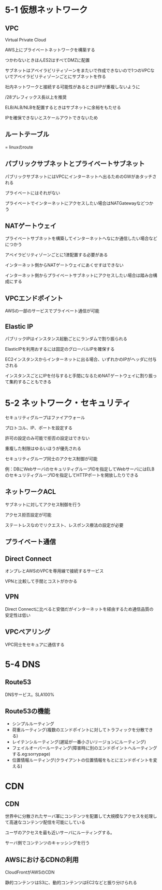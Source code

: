 # 5-1 仮想ネットワーク

## VPC

Virtual Private Cloud

AWS上にプライベートネットワークを構築する

つかわないときほんES2はすべてDMZに配置

サブネットはアベイラビリティゾーンをまたいで作成できないので1つのVPCないでアベイラビリティゾーンごとにサブネットを作る

社内ネットワークと接続する可能性があるときはIPが重複しないように

/28プレフィックス長以上を推奨

ELB/ALB/NLBを配置するときはサブネットに余裕をもたせる

IPを確保できないとスケールアウトできないため

## ルートテーブル

= linuxのroute

## パブリックサブネットとプライベートサブネット

パブリックサブネットにはVPCにインターネットへ出るためのGWがあタッチされる

プライベートにはそれがない

プライベートでインターネットにアクセスしたい場合はNATGatewayなどつかう

## NATゲートウェイ

プライベートサブネットを構築してインターネットへなにか通信したい場合などにつかう

アベイラビリティゾーンごとに1津配置する必要がある

インターネット側からNATゲートウェイにあくせすはできない

インターネット側からプライベートサブネットにアクセスしたい場合は踏み台構成にする

## VPCエンドポイント

AWSの一部のサービスでプライベート通信が可能

## Elastic IP

パブリックIPはインスタンス起動ごとにランダムで割り振られる

ElasticIPを利用おするには固定のグローバルIPを確保する

EC2インスタンスからインターネットに出る場合、いずれかのIPがヘッダに付与される

インスタンスごとにIPを付与すると手間になるためNATゲートウェイに割り振って集約することもできる


# 5-2 ネットワーク・セキュリティ

セキュリティグループはファイアウォール

プロトコル、IP、ポートを設定する

許可の設定のみ可能で拒否の設定はできない

重複した制限はゆるいほうが優先される

セキュリティグループ同士のアクセス制御が可能

例：DBにWebサーバのセキュリティグループIDを指定してWebサーバにはELBのセキュリティグループIDを指定してHTTPポートを開放したりできる

## ネットワークACL

サブネットに対してアクセス制御を行う

アクセス拒否設定が可能

ステートレスなのでリクエスト、レスポンス療法の設定が必要

## プライベート通信

## Direct Connect

オンプレとAWSのVPCを専用線で接続するサービス

VPNと比較して手間とコストがかかる

## VPN
Direct Connectに比べると安価だがインターネットを経由するため通信品質の安定性は低い

## VPCペアリング

VPC同士をセキュアに通信する

# 5-4 DNS

## Route53

DNSサービス。SLA100%

## Route53の機能

* シンプルルーティング
* 荷重ルーティング(複数のエンドポイントに対してトラフィックを分散できる)
* レイテンシルーティング(遅延が一番小さいリージョンにルーティング)
* フェイルオーバールーティング(障害時に別のエンドポイントへルーティングする.eg:sorrypage)
* 位置情報ルーティング(クライアントの位置情報をもとにエンドポイントを変える)


# CDN
## CDN

世界中に分散されたサーバ軍にコンテンツを配置して大規模なアクセスを処理して高速なコンテンツ配信を可能にしている

ユーザのアクセスを最も近いサーバにルーティングする。

サーバ側でコンテンツのキャッシングを行う

## AWSにおけるCDNの利用

CloudFrontがAWSのCDN

静的コンテンツはS3に、動的コンテンツはEC2などと振り分けられる